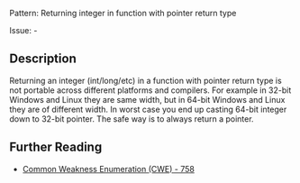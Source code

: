 Pattern: Returning integer in function with pointer return type

Issue: -

## Description

Returning an integer (int/long/etc) in a function with pointer return type is not portable across different platforms and compilers. For example in 32-bit Windows and Linux they are same width, but in 64-bit Windows and Linux they are of different width. In worst case you end up casting 64-bit integer down to 32-bit pointer. The safe way is to always return a pointer.

## Further Reading

* [Common Weakness Enumeration (CWE) - 758](https://cwe.mitre.org/data/definitions/758.html)